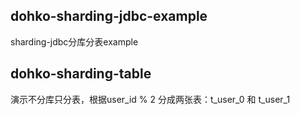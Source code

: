 dohko-sharding-jdbc-example
---
sharding-jdbc分库分表example

## dohko-sharding-table
演示不分库只分表，根据user_id % 2 分成两张表：t_user_0 和 t_user_1


